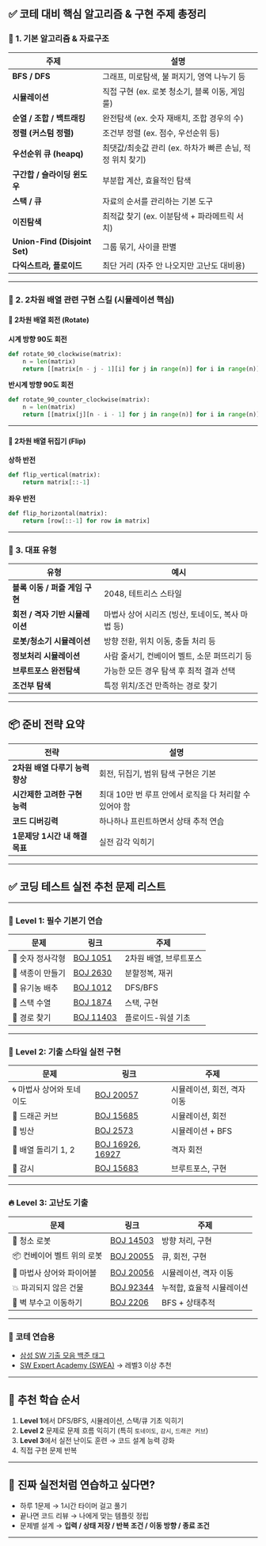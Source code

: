 ## ✅ 코테 대비 핵심 알고리즘 & 구현 주제 총정리

### 📌 1. **기본 알고리즘 & 자료구조**
| 주제 | 설명 |
|------|------|
| **BFS / DFS** | 그래프, 미로탐색, 불 퍼지기, 영역 나누기 등 |
| **시뮬레이션** | 직접 구현 (ex. 로봇 청소기, 블록 이동, 게임 룰) |
| **순열 / 조합 / 백트래킹** | 완전탐색 (ex. 숫자 재배치, 조합 경우의 수) |
| **정렬 (커스텀 정렬)** | 조건부 정렬 (ex. 점수, 우선순위 등) |
| **우선순위 큐 (heapq)** | 최댓값/최솟값 관리 (ex. 하차가 빠른 손님, 적정 위치 찾기) |
| **구간합 / 슬라이딩 윈도우** | 부분합 계산, 효율적인 탐색 |
| **스택 / 큐** | 자료의 순서를 관리하는 기본 도구 |
| **이진탐색** | 최적값 찾기 (ex. 이분탐색 + 파라메트릭 서치) |
| **Union-Find (Disjoint Set)** | 그룹 묶기, 사이클 판별 |
| **다익스트라, 플로이드** | 최단 거리 (자주 안 나오지만 고난도 대비용) |

---

### 📌 2. **2차원 배열 관련 구현 스킬 (시뮬레이션 핵심)**

#### 🔁 2차원 배열 회전 (Rotate)

**시계 방향 90도 회전**

```python
def rotate_90_clockwise(matrix):
    n = len(matrix)
    return [[matrix[n - j - 1][i] for j in range(n)] for i in range(n)]
```

**반시계 방향 90도 회전**

```python
def rotate_90_counter_clockwise(matrix):
    n = len(matrix)
    return [[matrix[j][n - i - 1] for j in range(n)] for i in range(n)]
```

---

#### 🔄 2차원 배열 뒤집기 (Flip)

**상하 반전**

```python
def flip_vertical(matrix):
    return matrix[::-1]
```

**좌우 반전**

```python
def flip_horizontal(matrix):
    return [row[::-1] for row in matrix]
```

---

### 📌 3. **대표 유형**

| 유형 | 예시 |
|------|------|
| **블록 이동 / 퍼즐 게임 구현** | 2048, 테트리스 스타일 |
| **회전 / 격자 기반 시뮬레이션** | 마법사 상어 시리즈 (빙산, 토네이도, 복사 마법 등) |
| **로봇/청소기 시뮬레이션** | 방향 전환, 위치 이동, 충돌 처리 등 |
| **정보처리 시뮬레이션** | 사람 줄서기, 컨베이어 벨트, 소문 퍼뜨리기 등 |
| **브루트포스 완전탐색** | 가능한 모든 경우 탐색 후 최적 결과 선택 |
| **조건부 탐색** | 특정 위치/조건 만족하는 경로 찾기 |


---

## 📦 준비 전략 요약

| 전략 | 설명 |
|------|------|
| **2차원 배열 다루기 능력 향상** | 회전, 뒤집기, 범위 탐색 구현은 기본 |
| **시간제한 고려한 구현 능력** | 최대 10만 번 루프 안에서 로직을 다 처리할 수 있어야 함 |
| **코드 디버깅력** | 하나하나 프린트하면서 상태 추적 연습 |
| **1문제당 1시간 내 해결 목표** | 실전 감각 익히기 |


---

## ✅ 코딩 테스트 실전 추천 문제 리스트

---

### 🧱 **Level 1: 필수 기본기 연습**

| 문제 | 링크 | 주제 |
|------|------|------|
| 📌 숫자 정사각형 | [BOJ 1051](https://www.acmicpc.net/problem/1051) | 2차원 배열, 브루트포스 |
| 📌 색종이 만들기 | [BOJ 2630](https://www.acmicpc.net/problem/2630) | 분할정복, 재귀 |
| 📌 유기농 배추 | [BOJ 1012](https://www.acmicpc.net/problem/1012) | DFS/BFS |
| 📌 스택 수열 | [BOJ 1874](https://www.acmicpc.net/problem/1874) | 스택, 구현 |
| 📌 경로 찾기 | [BOJ 11403](https://www.acmicpc.net/problem/11403) | 플로이드-워셜 기초 |

---

### 🧪 **Level 2: 기출 스타일 실전 구현**

| 문제 | 링크 | 주제 |
|------|------|------|
| 🌀 마법사 상어와 토네이도 | [BOJ 20057](https://www.acmicpc.net/problem/20057) | 시뮬레이션, 회전, 격자 이동 |
| 🐉 드래곤 커브 | [BOJ 15685](https://www.acmicpc.net/problem/15685) | 시뮬레이션, 회전 |
| 🧊 빙산 | [BOJ 2573](https://www.acmicpc.net/problem/2573) | 시뮬레이션 + BFS |
| 🔄 배열 돌리기 1, 2 | [BOJ 16926](https://www.acmicpc.net/problem/16926), [16927](https://www.acmicpc.net/problem/16927) | 격자 회전 |
| 🧠 감시 | [BOJ 15683](https://www.acmicpc.net/problem/15683) | 브루트포스, 구현 |

---

### 🔥 **Level 3: 고난도 기출**

| 문제 | 링크 | 주제 |
|------|------|------|
| 🧼 청소 로봇 | [BOJ 14503](https://www.acmicpc.net/problem/14503) | 방향 처리, 구현 |
| 📦 컨베이어 벨트 위의 로봇 | [BOJ 20055](https://www.acmicpc.net/problem/20055) | 큐, 회전, 구현 |
| 🧙 마법사 상어와 파이어볼 | [BOJ 20056](https://www.acmicpc.net/problem/20056) | 시뮬레이션, 격자 이동 |
| 💥 파괴되지 않은 건물 | [BOJ 92344](https://www.acmicpc.net/problem/92344) | 누적합, 효율적 시뮬레이션 |
| 🧱 벽 부수고 이동하기 | [BOJ 2206](https://www.acmicpc.net/problem/2206) | BFS + 상태추적 |

---

### 🌟 **코테 연습용**

- [삼성 SW 기출 모음 백준 태그](https://www.acmicpc.net/problem/tag/삼성%20SW%20역량테스트)
- [SW Expert Academy (SWEA)](https://swexpertacademy.com) → 레벨3 이상 추천

---

## 🧭 추천 학습 순서

1. **Level 1**에서 DFS/BFS, 시뮬레이션, 스택/큐 기초 익히기
2. **Level 2** 문제로 문제 흐름 익히기 (특히 `토네이도`, `감시`, `드래곤 커브`)
3. **Level 3**에서 실전 난이도 훈련 → 코드 설계 능력 강화
4. 직접 구현 문제 반복

---

## 📌 진짜 실전처럼 연습하고 싶다면?

- 하루 1문제 → 1시간 타이머 걸고 풀기
- 끝나면 코드 리뷰 → 나에게 맞는 템플릿 정립
- 문제별 설계 → **입력 / 상태 저장 / 반복 조건 / 이동 방향 / 종료 조건**

---